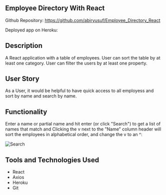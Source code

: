 ## Employee Directory With React
Github Repository: https://github.com/abiryusuf/Employee_Directory_React

Deployed app on Heroku: 

## Description
A React application with a table of employees. User can sort the table by at least one category. User can filter the users by at least one property.

## User Story 
As a User, it would be helpful to have quick access to all  employess and sort by name and search by name.

## Functionality
 Enter a name or partial name and hit enter (or click "Search") to get a list of names that match and Clicking the v next to the "Name" column header will sort the employees in alphabetical order, and change the v to an ^:

 ![Search](./public/demo.png)

## Tools and Technologies Used
- React
- Axios
- Heroku
- Git
